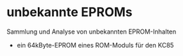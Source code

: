 # unbekannte EPROMs
Sammlung und Analyse von unbekannten EPROM-Inhalten

- ein 64kByte-EPROM eines ROM-Moduls für den KC85
